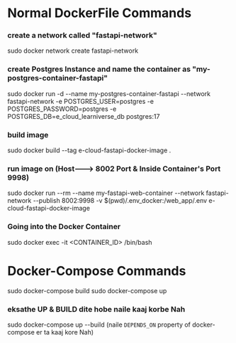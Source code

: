 # Normal DockerFile Commands

### create a network called "fastapi-network"
sudo docker network create fastapi-network

### create Postgres Instance and name the container as "my-postgres-container-fastapi"
sudo docker run -d --name my-postgres-container-fastapi --network fastapi-network -e POSTGRES_USER=postgres -e POSTGRES_PASSWORD=postgres -e POSTGRES_DB=e_cloud_learniverse_db postgres:17


### build image
sudo docker build --tag e-cloud-fastapi-docker-image .

### run image on (Host---> 8002 Port & Inside Container's Port 9998)
sudo docker run --rm --name my-fastapi-web-container --network fastapi-network --publish 8002:9998 -v $(pwd)/.env_docker:/web_app/.env e-cloud-fastapi-docker-image

### Going into the Docker Container
sudo docker exec -it <CONTAINER_ID> /bin/bash

# Docker-Compose Commands
sudo docker-compose build
sudo docker-compose up

### eksathe UP & BUILD dite hobe naile kaaj korbe Nah
sudo docker-compose up --build (naile `DEPENDS_ON` property of docker-compose er ta kaaj kore Nah)